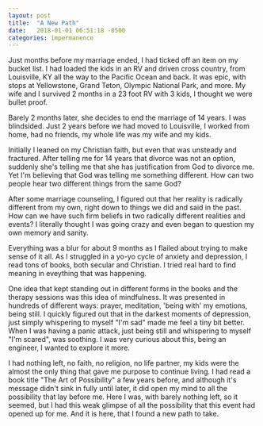 ```yaml
---
layout: post
title:  "A New Path"
date:   2018-01-01 06:51:18 -0500
categories: impermanence
---
```


Just months before my marriage ended, I had ticked off an item on my bucket
list. I had loaded the kids in an RV and driven cross country, from Louisville, KY all the way to the
Pacific Ocean and back.  It was epic, with stops at Yellowstone, Grand Teton,
Olympic National Park, and more. My wife and I survived 2 months in a 23 foot RV
with 3 kids, I thought we were bullet proof.

Barely 2 months later, she decides to end the marriage of 14 years. I was
blindsided.  Just 2 years before we had moved to Louisville, I worked from
home, had no friends, my whole life was my wife and my kids.

Initially I leaned on my Christian faith, but even that was unsteady and
fractured. After telling me for 14 years that divorce was not an option,
suddenly she's telling me that she has justification from God to divorce me.
Yet I'm believing that God was telling me something different.  How can two
people hear two different things from the same God? 

After some marriage counseling, I figured out that her reality is radically
different from my own, right down to things we did and said in the past. How can we have
such firm beliefs in two radically different realities and events? I literally
thought I was going crazy and even began to question my own memory and sanity.

Everything was a blur for about 9 months as I flailed about trying to make
sense of it all. As I struggled in a yo-yo cycle of anxiety and depression, I
read tons of books, both secular and Christian. I tried real hard to find
meaning in eveything that was happening.

One idea that kept standing out in different forms in the books and the therapy
sessions was this idea of mindfulness. It was presented in hundreds of
different ways: prayer, meditation, 'being with' my emotions, being still. I
quickly figured out that in the darkest moments of depression, just simply
whispering to myself "I'm sad" made me feel a tiny bit better. When I was
having a panic attack, just being still and whispering to myself "I'm scared",
was soothing. I was very curious about this, being an engineer, I wanted to
explore it more.

I had nothing left, no faith, no religion, no life partner, my kids were the
almost the
only thing that gave me purpose to continue living. I had read a book title "The Art of
Possibility" a few years before, and although it's message didn't sink in fully
until later, it did open my mind to all the possibility that lay before me.
Here I was, with barely nothing left, so it seemed, but I had this weak glimpse
of all the possibility that this event had opened up for me.  And it is here,
that I found a new path to take.

